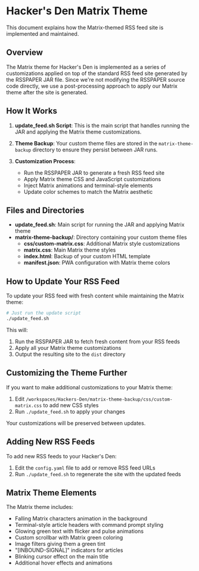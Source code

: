 # Hacker's Den Matrix Theme

This document explains how the Matrix-themed RSS feed site is implemented and maintained.

## Overview

The Matrix theme for Hacker's Den is implemented as a series of customizations applied on top of the standard RSS feed site generated by the RSSPAPER JAR file. Since we're not modifying the RSSPAPER source code directly, we use a post-processing approach to apply our Matrix theme after the site is generated.

## How It Works

1. **update_feed.sh Script**: This is the main script that handles running the JAR and applying the Matrix theme customizations.

2. **Theme Backup**: Your custom theme files are stored in the `matrix-theme-backup` directory to ensure they persist between JAR runs.

3. **Customization Process**:
   - Run the RSSPAPER JAR to generate a fresh RSS feed site
   - Apply Matrix theme CSS and JavaScript customizations
   - Inject Matrix animations and terminal-style elements
   - Update color schemes to match the Matrix aesthetic

## Files and Directories

- **update_feed.sh**: Main script for running the JAR and applying Matrix theme
- **matrix-theme-backup/**: Directory containing your custom theme files
  - **css/custom-matrix.css**: Additional Matrix style customizations
  - **matrix.css**: Main Matrix theme styles
  - **index.html**: Backup of your custom HTML template
  - **manifest.json**: PWA configuration with Matrix theme colors

## How to Update Your RSS Feed

To update your RSS feed with fresh content while maintaining the Matrix theme:

```bash
# Just run the update script
./update_feed.sh
```

This will:
1. Run the RSSPAPER JAR to fetch fresh content from your RSS feeds
2. Apply all your Matrix theme customizations
3. Output the resulting site to the `dist` directory

## Customizing the Theme Further

If you want to make additional customizations to your Matrix theme:

1. Edit `/workspaces/Hackers-Den/matrix-theme-backup/css/custom-matrix.css` to add new CSS styles
2. Run `./update_feed.sh` to apply your changes

Your customizations will be preserved between updates.

## Adding New RSS Feeds

To add new RSS feeds to your Hacker's Den:

1. Edit the `config.yaml` file to add or remove RSS feed URLs
2. Run `./update_feed.sh` to regenerate the site with the updated feeds

## Matrix Theme Elements

The Matrix theme includes:

- Falling Matrix characters animation in the background
- Terminal-style article headers with command prompt styling
- Glowing green text with flicker and pulse animations
- Custom scrollbar with Matrix green coloring
- Image filters giving them a green tint
- "[INBOUND-SIGNAL]" indicators for articles
- Blinking cursor effect on the main title
- Additional hover effects and animations
